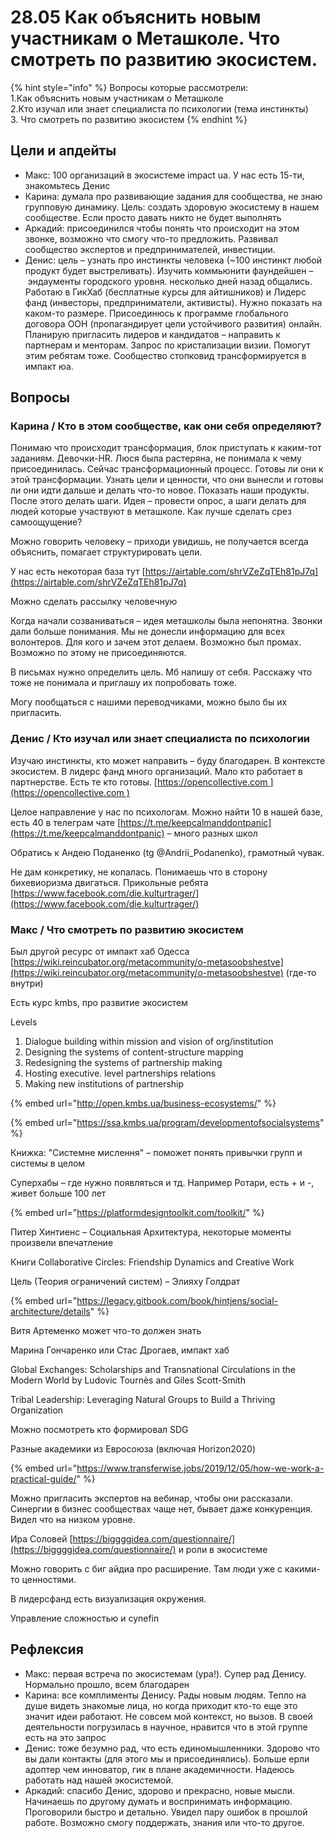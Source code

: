 # 28.05 Как объяснить новым участникам о Меташколе. Что смотреть по развитию экосистем.

{% hint style="info" %}
Вопросы которые рассмотрели:  
1.Как объяснить новым участникам о Меташколе  
2.Кто изучал или знает специалиста по психологии \(тема инстинкты\)  
3. Что смотреть по развитию экосистем
{% endhint %}

## Цели и апдейты

* Макс: 100 организаций в экосистеме impact ua. У нас есть 15-ти, знакомьтесь Денис
* Карина: думала про развивающие задания для сообщества, не знаю групповую динамику. Цель: создать здоровую экосистему в нашем сообществе. Если просто давать никто не будет выполнять
* Аркадий: присоединился чтобы понять что происходит на этом звонке, возможно что смогу что-то предложить. Развивал сообщество экспертов и предпринимателей, инвестиции.
* Денис: цель – узнать про инстинкты человека \(~100 инстинкт любой продукт будет выстреливать\). Изучить коммьюнити фаундейшен – эндаументы городского уровня. несколько дней назад общались. Работаю в ГикХаб \(бесплатные курсы для айтишников\) и Лидерс фанд \(инвесторы, предприниматели, активисты\). Нужно показать на каком-то размере. Присоединюсь к программе глобального договора ООН \(пропагандирует цели устойчивого развития\) онлайн. Планирую пригласить лидеров и кандидатов – направить к партнерам и менторам. Запрос по кристализации визии. Помогут этим ребятам тоже. Сообщество стопковид трансформируется в импакт юа.

## Вопросы

### Карина / Кто в этом сообществе, как они себя определяют?

Понимаю что происходит трансформация, блок приступать к каким-тот заданиям. Девочки-HR. Люся была растеряна, не понимала к чему присоединилась. Сейчас трансформационный процесс. Готовы ли они к этой трансформации. Узнать цели и ценности, что они вынесли и готовы ли они идти дальше и делать что-то новое. Показать наши продукты. После этого делать шаги. Идея – провести опрос, а шаги делать для людей которые участвуют в меташколе. Как лучше сделать срез самоощущение?

Можно говорить человеку – приходи увидишь, не получается всегда объяснить, помагает структурировать цели.

У нас есть некоторая база тут [https://airtable.com/shrVZeZqTEh81pJ7q](https://airtable.com/shrVZeZqTEh81pJ7q)

Можно сделать рассылку человечную

Когда начали созваниваться – идея меташколы была непонятна. Звонки дали больше понимания. Мы не донесли информацию для всех волонтеров. Для кого и зачем этот делаем. Возможно был промах. Возможно по этому не присоединяются.

В письмах нужно определить цель. Мб напишу от себя. Расскажу что тоже не понимала и приглашу их попробовать тоже.

Могу пообщаться с нашими переводчиками, можно было бы их пригласить. 

### Денис / Кто изучал или знает специалиста по психологии

Изучаю инстинкты, кто может направить – буду благодарен. В контексте экосистем. В лидерс фанд много организаций. Мало кто работает в партнерстве. Есть те кто готовы. [https://opencollective.com ](https://opencollective.com )

Целое направление у нас по психологам. Можно найти 10 в нашей базе, есть 40 в телеграм чате [https://t.me/keepcalmanddontpanic](https://t.me/keepcalmanddontpanic) – много разных школ

Обратись к Андею Поданенко \(tg @Andrii\_Podanenko\), грамотный чувак.

Не дам конкретику, не копалась. Понимаешь что в сторону бихевиоризма двигаться. Прикольные ребята [https://www.facebook.com/die.kulturtrager/](https://www.facebook.com/die.kulturtrager/)

### Макс / Что смотреть по развитию экосистем

Был другой ресурс от импакт хаб Одесса [https://wiki.reincubator.org/metacommunity/o-metasoobshestve](https://wiki.reincubator.org/metacommunity/o-metasoobshestve) \(где-то внутри\)

Есть курс kmbs, про развитие экосистем

Levels

1. Dialogue building within mission and vision of org/institution
2. Designing the systems of content-structure mapping 
3. Redesigning the systems of partnership making 
4. Hosting executive. level partnerships relations 
5. Making new institutions of partnership

{% embed url="http://open.kmbs.ua/business-ecosystems/" %}

{% embed url="https://ssa.kmbs.ua/program/developmentofsocialsystems" %}

Книжка: "Системне мислення" – поможет понять привычки групп и системы в целом

Суперхабы – где нужно появляться и тд. Например Ротари, есть + и -, живет больше 100 лет

{% embed url="https://platformdesigntoolkit.com/toolkit/" %}

Питер Хинтиенс – Социальная Архитектура, некоторые моменты произвели впечатление

Книги Collaborative Circles: Friendship Dynamics and Creative Work

Цель \(Теория ограничений систем\) – Элияху Голдрат

{% embed url="https://legacy.gitbook.com/book/hintjens/social-architecture/details" %}

Витя Артеменко может что-то должен знать

Марина Гончаренко или Стас Дрогаев, импакт хаб

Global Exchanges: Scholarships and Transnational Circulations in the Modern World by Ludovic Tournès and Giles Scott-Smith

Tribal Leadership: Leveraging Natural Groups to Build a Thriving Organization

Можно посмотреть кто формировал SDG

Разные академики из Евросоюза \(включая Horizon2020\)

{% embed url="https://www.transferwise.jobs/2019/12/05/how-we-work-a-practical-guide/" %}

Можно пригласить экспертов на вебинар, чтобы они рассказали. Синергии в бизнес сообществах чаще нет, бывает даже конкуренция. Видел что на низком уровне.

Ира Соловей [https://biggggidea.com/questionnaire/](https://biggggidea.com/questionnaire/) и роли в экосистеме

Можно говорить с биг айдиа про расширение. Там люди уже с какими-то ценностями.

В лидерсфанд есть визуализация окружения.

Управление сложностью и cynefin

## Рефлексия

* Макс: первая встреча по экосистемам \(ура!\). Супер рад Денису. Нормально прошло, всем благодарен
* Карина: все комплименты Денису. Рады новым людям. Тепло на душе видеть знакомые лица, но когда приходит кто-то еще это значит идеи работают. Не совсем мой контекст, но вызов. В своей деятельности погрузилась в научное, нравится что в этой группе есть на это запрос
* Денис: тоже безумно рад, что есть единомышленники. Здорово что вы дали контакты \(для этого мы и присоединялись\). Больше ерли адоптер чем инноватор, гик в плане академичности. Надеюсь работать над нашей экосистемой.
* Аркадий: спасибо Денис, здорово и прекрасно, новые мысли. Начинаешь по другому думать и воспринимать информацию. Проговорили быстро и детально. Увидел пару ошибок в прошлой работе. Возможно смогу поддержать, знания или что-то другое.

